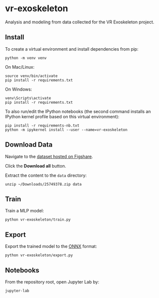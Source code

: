 # vr-exoskeleton

Analysis and modeling from data collected for the VR Exoskeleton project.

## Install

To create a virtual environment and install dependencies from pip:

```commandline
python -m venv venv
```

On Mac/Linux:
```commandline
source venv/bin/activate
pip install -r requirements.txt
```

On Windows:
```commandline
venv\Scripts\activate
pip install -r requirements.txt
```

To also run/edit the IPython notebooks (the second command installs an IPython kernel profile based on this virtual environment):

```commandline
pip install -r requirements-nb.txt
python -m ipykernel install --user --name=vr-exoskeleton
```

## Download Data

Navigate to the [dataset hosted on Figshare](https://figshare.com/articles/dataset/EyeTrackingVRDataset/25749378).

Click the **Download all** button.

Extract the content to the `data` directory:

```commandline
unzip ~/Downloads/25749378.zip data
```

## Train

Train a MLP model:

```commandline
python vr-exoskeleton/train.py
```

## Export

Export the trained model to the [ONNX](https://pytorch.org/docs/stable/onnx.html) format:

```commandline
python vr-exoskeleton/export.py
```

## Notebooks

From the repository root, open Jupyter Lab by:

```commandline
jupyter-lab
```
